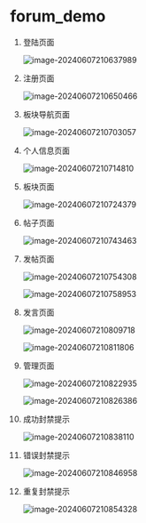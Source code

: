 # forum_demo

1. 登陆页面

   ![image-20240607210637989](C:\Users\14047\AppData\Roaming\Typora\typora-user-images\image-20240607210637989.png)

2. 注册页面

   ![image-20240607210650466](C:\Users\14047\AppData\Roaming\Typora\typora-user-images\image-20240607210650466.png)

3. 板块导航页面

   ![image-20240607210703057](C:\Users\14047\AppData\Roaming\Typora\typora-user-images\image-20240607210703057.png)

4. 个人信息页面

   ![image-20240607210714810](C:\Users\14047\AppData\Roaming\Typora\typora-user-images\image-20240607210714810.png)

5. 板块页面

   ![image-20240607210724379](C:\Users\14047\AppData\Roaming\Typora\typora-user-images\image-20240607210724379.png)

6. 帖子页面

   ![image-20240607210743463](C:\Users\14047\AppData\Roaming\Typora\typora-user-images\image-20240607210743463.png)

7. 发帖页面

   ![image-20240607210754308](C:\Users\14047\AppData\Roaming\Typora\typora-user-images\image-20240607210754308.png)

   ![image-20240607210758953](C:\Users\14047\AppData\Roaming\Typora\typora-user-images\image-20240607210758953.png)

8. 发言页面

   ![image-20240607210809718](C:\Users\14047\AppData\Roaming\Typora\typora-user-images\image-20240607210809718.png)

   ![image-20240607210811806](C:\Users\14047\AppData\Roaming\Typora\typora-user-images\image-20240607210811806.png)

9. 管理页面

   ![image-20240607210822935](C:\Users\14047\AppData\Roaming\Typora\typora-user-images\image-20240607210822935.png)

   ![image-20240607210826386](C:\Users\14047\AppData\Roaming\Typora\typora-user-images\image-20240607210826386.png)

10. 成功封禁提示

    ![image-20240607210838110](C:\Users\14047\AppData\Roaming\Typora\typora-user-images\image-20240607210838110.png)

11. 错误封禁提示

    ![image-20240607210846958](C:\Users\14047\AppData\Roaming\Typora\typora-user-images\image-20240607210846958.png)

12. 重复封禁提示

    ![image-20240607210854328](C:\Users\14047\AppData\Roaming\Typora\typora-user-images\image-20240607210854328.png)